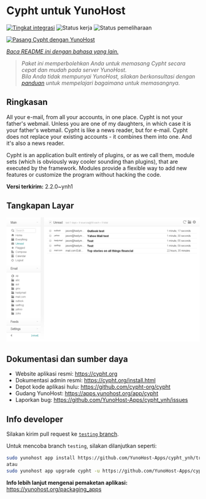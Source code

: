 <!--
N.B.: README ini dibuat secara otomatis oleh <https://github.com/YunoHost/apps/tree/master/tools/readme_generator>
Ini TIDAK boleh diedit dengan tangan.
-->

# Cypht untuk YunoHost

[![Tingkat integrasi](https://dash.yunohost.org/integration/cypht.svg)](https://ci-apps.yunohost.org/ci/apps/cypht/) ![Status kerja](https://ci-apps.yunohost.org/ci/badges/cypht.status.svg) ![Status pemeliharaan](https://ci-apps.yunohost.org/ci/badges/cypht.maintain.svg)

[![Pasang Cypht dengan YunoHost](https://install-app.yunohost.org/install-with-yunohost.svg)](https://install-app.yunohost.org/?app=cypht)

*[Baca README ini dengan bahasa yang lain.](./ALL_README.md)*

> *Paket ini memperbolehkan Anda untuk memasang Cypht secara cepat dan mudah pada server YunoHost.*  
> *Bila Anda tidak mempunyai YunoHost, silakan berkonsultasi dengan [panduan](https://yunohost.org/install) untuk mempelajari bagaimana untuk memasangnya.*

## Ringkasan

All your e-mail, from all your accounts, in one place. Cypht is not your father's webmail. Unless you are one of my daughters, in which case it is your father's webmail. Cypht is like a news reader, but for e-mail. Cypht does not replace your existing accounts - it combines them into one. And it's also a news reader.

Cypht is an application built entirely of plugins, or as we call them, module sets (which is obviously way cooler sounding than plugins), that are executed by the framework. Modules provide a flexible way to add new features or customize the program without hacking the code.


**Versi terkirim:** 2.2.0~ynh1

## Tangkapan Layar

![Tangkapan Layar pada Cypht](./doc/screenshots/cypht_shot1.png)

## Dokumentasi dan sumber daya

- Website aplikasi resmi: <https://cypht.org>
- Dokumentasi admin resmi: <https://cypht.org/install.html>
- Depot kode aplikasi hulu: <https://github.com/cypht-org/cypht>
- Gudang YunoHost: <https://apps.yunohost.org/app/cypht>
- Laporkan bug: <https://github.com/YunoHost-Apps/cypht_ynh/issues>

## Info developer

Silakan kirim pull request ke [`testing` branch](https://github.com/YunoHost-Apps/cypht_ynh/tree/testing).

Untuk mencoba branch `testing`, silakan dilanjutkan seperti:

```bash
sudo yunohost app install https://github.com/YunoHost-Apps/cypht_ynh/tree/testing --debug
atau
sudo yunohost app upgrade cypht -u https://github.com/YunoHost-Apps/cypht_ynh/tree/testing --debug
```

**Info lebih lanjut mengenai pemaketan aplikasi:** <https://yunohost.org/packaging_apps>
